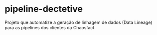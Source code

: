 # pipeline-dectetive
Projeto que automatize a geração de linhagem de dados (Data Lineage) para as pipelines dos clientes da Chaosfact.
